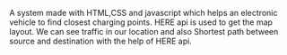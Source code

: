 A system made with HTML,CSS and javascript which helps an electronic vehicle to find closest charging points.
HERE api is used to get the map layout.
We can see traffic in our location and also Shortest path between source and destination with the help of HERE api. 
